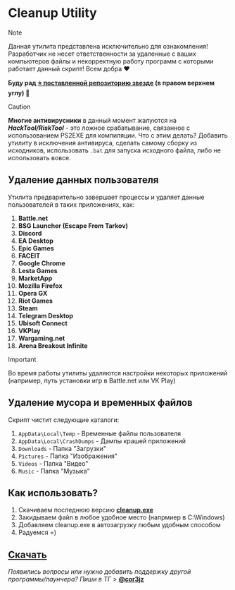 # Cleanup Utility


> [!NOTE]  
> Данная утилита представлена исключительно для ознакомления! Разработчик не несет ответственности за удаленные с ваших компьютеров файлы и некорректную работу программ с которыми работает данный скрипт! Всем добра :heart:
> 
>**Буду рад [⭐ поставленной репозиторию звезде](https://github.com/cor3jz/PS-Cleanup/stargazers) (в правом верхнем углу) 🙂**

> [!CAUTION]  
> **Многие антивирусники** в данный момент жалуются на ***HackTool/RiskTool*** - это ложное срабатывание, связанное с использованием PS2EXE для компиляции. Что с этим делать? Добавить утилиту в исключения антивируса, сделать самому сборку из исходников, использовать `.bat` для запуска исходного файла, либо не использовать вовсе.

## Удаление данных пользователя

Утилита предварительно завершает процессы и удаляет данные пользователей в таких приложениях, как:  

1. **Battle.net**
2. **BSG Launcher (Escape From Tarkov)**
3. **Discord**
4. **EA Desktop**
5. **Epic Games**
6. **FACEIT**
7. **Google Chrome** 
8. **Lesta Games**
9. **MarketApp** 
10. **Mozilla Firefox**
11. **Opera GX**
12. **Riot Games** 
13. **Steam**
14. **Telegram Desktop**
15. **Ubisoft Connect**
16. **VKPlay**
17. **Wargaming.net**
18. **Arena Breakout Infinite**

> [!IMPORTANT] 
> Во время работы утилиты удаляются настройки некоторых приложений (например, путь установки игр в Battle.net или VK Play)


## Удаление мусора и временных файлов  

Скрипт чистит следующие каталоги:
1. `AppData\Local\Temp` - Временные файлы пользователя
2. `AppData\Local\CrashDumps` - Дампы крашей приложений
3. `Downloads` - Папка "Загрузки"
4. `Pictures` - Папка "Изображения"
5. `Videos` - Папка "Видео"
6. `Music` - Папка "Музыка"

## Как использовать?

1. Скачиваем последнюю версию **[cleanup.exe](https://github.com/cor3jz/PS-Cleanup/releases)**
2. Закидываем файл в любое удобное место (напрмиер в C:\Windows)
3. Добавляем cleanup.exe в автозагрузку любым удобным способом
4. Радуемся =)

## [**Скачать**](https://github.com/cor3jz/PS-Cleanup/releases)

*Появились вопросы или нужно добавить поддержку другой программы/лаунчера? Пиши в ТГ* > **[@cor3jz](https://t.me/cor3jz)**
